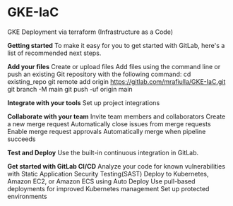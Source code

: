# GKE-IaC
GKE Deployment via terraform (Infrastructure as a Code)

**Getting started**
To make it easy for you to get started with GitLab, here's a list of recommended next steps.


**Add your files**
 Create or upload files
 Add files using the command line or push an existing Git repository with the following command:
cd existing_repo
git remote add origin https://gitlab.com/mrafiulla/GKE-IaC.git
git branch -M main
git push -uf origin main

**Integrate with your tools**
 Set up project integrations
 
**Collaborate with your team**
 Invite team members and collaborators
 Create a new merge request
 Automatically close issues from merge requests
 Enable merge request approvals
 Automatically merge when pipeline succeeds
 
**Test and Deploy**
Use the built-in continuous integration in GitLab.

 **Get started with GitLab CI/CD**
 Analyze your code for known vulnerabilities with Static Application Security Testing(SAST)
 Deploy to Kubernetes, Amazon EC2, or Amazon ECS using Auto Deploy
 Use pull-based deployments for improved Kubernetes management
 Set up protected environments
